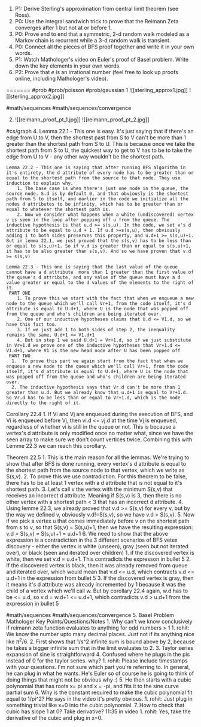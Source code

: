 1) P1: Derive Sterling's approximation from central limit theorem (see Ross).
2) P0: Use the integral sandwich trick to prove that the Reimann Zeta converges after $1$ but not at or before $1$.
3)  P0: Prove end to end that a symmetric, 2-d random walk modeled as a Markov chain is recurrent while a 3-d random walk is transient.
4) P0: Connect all the pieces of BFS proof together and write it in your own words.
5) P1: Watch Mathologer's video on Euler's proof of Basel problem. Write down the key elements in your own words.
6) P2: Prove that $e$ is an irrational number (feel free to look up proofs online, including Mathologer's video).


=======
#prob  #prob/poisson #prob/gaussian
1 ![[sterling_approx1.jpg]]
 ![[sterling_approx2.jpg]]

#math/sequences #math/sequences/convergence 

2.  ![[reimann_proof_pt_1.jpg]]
 ![[reimann_proof_pt_2.jpg]]

#cs/graph 
4. Lemma 22.1 - This one is easy. It's just saying that if there's an edge from U to V, then the shortest past from S to V can't be more than 1 greater than the shortest path from S to U. This is because once we take the shortest path from S to U, the quickest way to get to V has to be to take the edge from U to V - any other way wouldn't be the shortest path.

	Lemma 22.2 - This one is saying that after running BFS algorithm in it's entirety, the d attribute of every node has to be greater than or equal to the shortest path from the source to that node. They use induction to explain why. 
		1. The base case is when there's just one node in the queue, the source node. S.d is by default 0, and that obviously is the shortest path from S to itself, and earlier in the code we initialize all the nodes d attributes to be infinity, which has to be greater than or equal to whatever the shortest path is.
		2. Now we consider what happens when a white (undiscovered) vertex v is seen in the loop after popping off u from the queue. The inductive hypothesis is that u.d >= s(s,u). In the code, we set v's d attribute to be equal to u.d + 1. If u.d >=s(s,u), then obviously adding 1 to both sides preserves this property, and u.d+1 >= s(s,u)+1. But in lemma 22.1, we just proved that the s(s,v) has to be less than or equal to s(s,u)+1. So if v.d is greater than or equal to s(s,u)+1, it has to be also greater than s(s,v). And so we have proven that v.d >= s(s,v)
		
	Lemma 22.3 - This one is saying that the last value of the queue cannot have a d attribute  more than 1 greater than the first value of the queue's d attribute, and any value of the queue must have a d value greater or equal to the d values of the elements to the right of it.
	 PART ONE
		1. To prove this we start with the fact that when we enqueue a new node to the queue which we'll call Vr+1, from the code itself, it's d attribute is equal to U.d+1, where U is the node that was popped off from the queue and who's children are being iterated over. 
		2. One of our inductive hypotheses claims that U.d <= V1.d, so we have this fact too.
		3. If we just add 1 to both sides of step 2, the inequality remains the same, U.d+1 <= V1.d+1
		4. But in step 1 we said U.d+1 = Vr+1.d, so if we just substitute in Vr+1.d we prove one of the inductive hypotheses that Vr+1.d <= V1.d+1, where V1 is the new head node after U has been popped off
     PART TWO
      1.  To prove this part we again start from the fact that when we enqueue a new node to the queue which we'll call Vr+1, from the code itself, it's d attribute is equal to U.d+1, where U is the node that was popped off from the queue and who's children are being iterated over. 
      2. The inductive hypothesis says that Vr.d can't be more than 1 greater than u.d. But we already know that u.d+1 is equal to Vr+1.d. So Vr.d has to be less than or equal to Vr+1.d, which is the node directly to the right of it.

 Corollary 22.4
		1. If Vi and Vj are enqueued during the execution of BFS, and Vi is enqueued before Vj, then vi.d <= vj.d at the time Vj is enqueued, regardless of whether vi is still in the queue or not. This is because a vertex's d attribute is only modified once no matter what, since we have the seen array to make sure we don't count vertices twice. Combining this with Lemme 22.3 we can reach this corollary.


Theorem 22.5
		1. This is the main reason for all the lemmas. We're trying to show that after BFS is done running, every vertex's d attribute is equal to the shortest path from the source node to that vertex, which we write as S(s,v). 
		2. To prove this we use contradiction. For this theorem to be false, there has to be at least 1 vertex with a d attribute that is not equal to it's shortest path. 
		3. Let's call v the vertex with the minimum S(s,v) that receives an incorrect d attribute. Meaning if S(s,v) is 3, then there is no other vertex with a shortest path < 3 that has an incorrect d attribute.
		4. Using lemme 22.3, we already proved that v.d >= S(s,v) for every v, but by the way we defined v, obviously v.d!=S(s,v), so we have v.d > S(s,v).
		5. Now if we pick a vertex u that comes immediately before v on the shortest path from s to v, so that S(s,v) = S(s,u)+1, then we have the resulting expression: v.d > S(s,v) = S(s,u)+1 = u.d+1
		6. We need to show that the above expression is a contradiction in the 3 different scenarios of BFS vetex discovery - either the vertex is white (unseen), gray (seen but not iterated over), or black (seen and iterated over children)
			1. if the discovered vertex is white, then we set v.d = u.d+1. This contradicts the expresson in bullet 5
			2. If the discovered vertex is black, then it was already removed from queue and iterated over, which would mean that v.d <= u.d, which contracts v.d <= u.d+1 in the expression from bullet 5
			3. If the discovered vertex is gray, then it means it's d attribute was already incremented by 1 because it was the child of a vertex which we'll call w. But by corollary 22.4 again, w.d has to be <= u.d, so v.d = w.d+1 <= u.d+1, which contradicts v.d > u.d+1 from the expression in bullet 5


#math/sequences #math/sequences/convergence 
5. Basel Problem Mathologer Key Points/Questions/Notes
	1. Why can't we know conclusively if reimann zeta function evaluates to anything for odd numbers > 1
		1. rohit: We know the number upto many decimal places. Just not if its anything nice like $\pi^2/6$.
	2. First shows that 1/s^2 infinite sum is bound above by 2, because he takes a bigger infinite sum that in the limit evaluates to 2.
	3. Taylor series expansion of sine is straightforward
	4. Confused where he plugs in the pis instead of 0 for the taylor series. why?
		1. rohit: Please include timestamps with your questions. I'm not sure which part you're referring to. In general, he can plug in what he wants. He's Euler so of course he is going to think of doing things that might not be obvious why :)
	5. He then starts with a cubic polynomial that has roots x= pi and x = -pi, and fits it to the sine curve partial sum
	6. Why is the constant required to make the cubic polynomial fit equal to 1/pi^2? He says in the video it's pretty obvious. 
		1. rohit: Just plug in something trivial like x=0 into the cubic polynomial.
	7. How to check that cubic has slope 1 at 0? Take derivative? 11:35 in video
		1. rohit: Yes, take the derivative of the cubic and plug in x=0.

